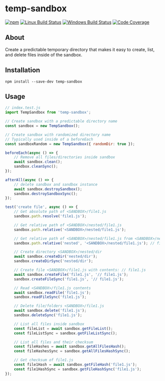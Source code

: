 # temp-sandbox

[![npm](https://img.shields.io/npm/v/temp-sandbox.svg?label=npm%20version)](https://www.npmjs.com/package/temp-sandbox)
[![Linux Build Status](https://img.shields.io/circleci/project/github/chrisblossom/temp-sandbox/master.svg?label=linux%20build)](https://circleci.com/gh/chrisblossom/temp-sandbox/tree/master)
[![Windows Build Status](https://img.shields.io/appveyor/ci/chrisblossom/temp-sandbox/master.svg?label=windows%20build)](https://ci.appveyor.com/project/chrisblossom/temp-sandbox/branch/master)
[![Code Coverage](https://img.shields.io/codecov/c/github/chrisblossom/temp-sandbox/master.svg)](https://codecov.io/gh/chrisblossom/temp-sandbox/branch/master)

## About

Create a predictable temporary directory that makes it easy to create, list, and delete files inside of the sandbox.

## Installation

`npm install --save-dev temp-sandbox`

## Usage

```js
// index.test.js
import TempSandbox from 'temp-sandbox';

// Create sandbox with a predictable directory name
const sandbox = new TempSandbox();

// Create sandbox with randomized directory name
// Typically used inside of a beforeEach
const sandboxRandom = new TempSandbox({ randomDir: true });

beforeEach(async () => {
    // Remove all files/directories inside sandbox
    await sandbox.clean();
    sandbox.cleanSync();
});

afterAll(async () => {
    // delete sandbox and sandbox instance
    await sandbox.destroySandbox();
    sandbox.destroySandboxSync();
});

test('create file', async () => {
    // Get absolute path of <SANDBOX>/file1.js
    sandbox.path.resolve('file1.js');

    // Get relative path of <SANDBOX>/nested/file1.js
    sandbox.path.relative('<SANDBOX>/nested/file1.js');

    // Get relative path of <SANDBOX>/nested/file1.js from <SANDBOX>/nested directory
    sandbox.path.relative('nested', '<SANDBOX>/nested/file1.js'); // file1.js

    // Create directory <SANDBOX>/nested/dir
    await sandbox.createDir('nested/dir');
    sandbox.createDirSync('nested/dir');

    // Create file <SANDBOX>/file1.js with contents: // file1.js
    await sandbox.createFile('file1.js', '// file1.js');
    sandbox.createFileSync('file1.js', '// file1.js');

    // Read <SANDBOX>/file1.js contents
    await sandbox.readFile('file1.js');
    sandbox.readFileSync('file1.js');

    // Delete file/folders <SANDBOX>/file1.js
    await sandbox.delete('file1.js');
    sandbox.deleteSync('file1.js');

    // List all files inside sandbox
    const fileList = await sandbox.getFileList();
    const fileListSync = sandbox.getFileListSync();

    // List all files and their checksum
    const fileHashes = await sandbox.getAllFilesHash();
    const fileHashesSync = sandbox.getAllFilesHashSync();

    // Get checksum of file1.js
    const file1Hash = await sandbox.getFileHash('file1.js');
    const file1HashSync = sandbox.getFileHashSync('file1.js');
});
```
